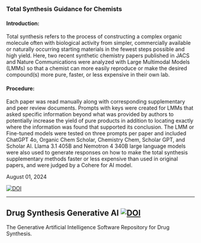 

### Total Synthesis Guidance for Chemists

#### Introduction: <br>
Total synthesis refers to the process of constructing a complex organic molecule often
with biological activity from simpler, commercially available or naturally occurring starting
materials in the fewest steps possible and high yield. Here, two recent synthetic chemistry
papers published in JACS and Nature Communications were analyzed with Large Multimodal
Models (LMMs) so that a chemist can more easily reproduce or make the desired
compound(s) more pure, faster, or less expensive in their own lab.

#### Procedure: <br>
Each paper was read manually along with corresponding supplementary and peer
review documents. Prompts with keys were created for LMMs that asked specific information
beyond what was provided by authors to potentially increase the yield of pure products in
addition to locating exactly where the information was found that supported its conclusion.
The LMM or Fine-tuned models were tested on three prompts per paper and included
ChatGPT 4o, Organic Chem Scholar, Chemistry Chem, Scholar GPT, and Scholar AI.
Llama 3.1 405B and Nemotron 4 340B large language models were also used to
generate responses on how to make the total synthesis supplementary methods faster or
less expensive than used in original papers, and were judged by a Cohere for AI model.

August 01, 2024

[![DOI](https://zenodo.org/badge/DOI/10.5281/zenodo.14968133.svg)](https://doi.org/10.5281/zenodo.14968133)

---

## Drug Synthesis Generative AI [![DOI](https://zenodo.org/badge/DOI/10.5281/zenodo.14968133.svg)](https://doi.org/10.5281/zenodo.14968133)
The Generative Artificial Intelligence Software Repository for Drug Synthesis.
